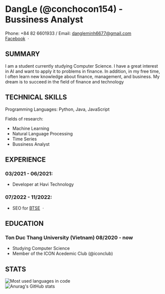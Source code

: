DangLe (@conchocon154) - Bussiness Analyst
=================================================

Phone: +84 82 6601933 / Email: dangleminh6677@gmail.com <br>
[Facebook](https://www.facebook.com/le.minh.dang.150402) &nbsp;&middot;&nbsp;


SUMMARY
-------

I am a student currently studying Computer Science. I have a great interest in AI and want to apply it to problems in finance. In addition, in my free time, I often learn new knowledge about finance, management, and business. My dream is to succeed in the field of finance and technology

TECHNICAL SKILLS
----------------

Programming Languages: Python, Java, JavaScript


Fields of research:
- Machine Learning
- Natural Language Processing
- Time Series 
- Bussiness Analyst

EXPERIENCE
---------

### 03/2021 - 06/2021:
  - Developer at Havi Technology
### 07/2022 - 11/2022:
  - SEO for [BTSE](https://www.btse.com/en/home) &nbsp;&middot;&nbsp;

EDUCATION
---------

### Ton Duc Thang University (Vietnam) 08/2020 - now
- Studying Computer Science
- Member of the ICON Acedemic Club (@iconclub)

STATS
-----
![Most used languages in code](https://github-readme-stats.vercel.app/api/top-langs/?username=conchocon154&card_width=445&layout=compact&langs_count=10&theme=vue-dark)<br>
![Anurag's GitHub stats](https://github-readme-stats.vercel.app/api?username=conchocon154&show_icons=true&theme=gruvbox&hide=issues) 

